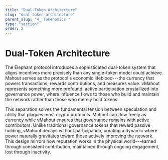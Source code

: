 ```yaml
---
title: "Dual-Token Architecture"
slug: "dual-token-architecture"
parent_slug: "4_ Tokenomics "
type: "section"
order: 2
---
```


# Dual-Token Architecture

The Elephant protocol introduces a sophisticated dual-token system that
aligns incentives more precisely than any single-token model could
achieve. Mahout serves as the protocol's economic lifeblood---the
currency that powers transactions, rewards contributions, and measures
value. vMahout represents something more profound: active participation
crystallized into governance power, where influence flows to those who
build and maintain the network rather than those who merely hold tokens.

This separation solves the fundamental tension between speculation and
utility that plagues most crypto protocols. Mahout can flow freely as
currency while vMahout ensures that governance remains with active
contributors. Unlike traditional governance tokens that reward passive
holding, vMahout decays without participation, creating a dynamic where
power naturally gravitates toward those actively improving the network.
This design mirrors how reputation works in the physical world---earned
through consistent contribution, maintained through ongoing engagement,
lost through inactivity.
